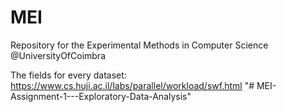 # MEI
Repository for the Experimental Methods in Computer Science @UniversityOfCoimbra


The fields for every dataset: https://www.cs.huji.ac.il/labs/parallel/workload/swf.html
"# MEI-Assignment-1---Exploratory-Data-Analysis" 
